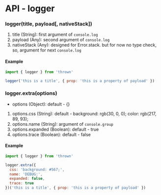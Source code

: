 # API - logger

### logger(title, payload[, nativeStack])

1. title (String): first argument of `console.log`
1. payload (Any): second argument of `console.log`
1. nativeStack (Any): designed for Error.stack. but for now no type check, so, argument for next `console.log`

#### Example

```js
import { logger } from 'thrown'

logger('this is a title', { prop: 'this is a property of payload' })
```

### logger.extra(options)

- options (Object): default - {}

1. options.css (String): default - background: rgb(30, 0, 0); color: rgb(217, 89, 93);
1. options.name (String): argument of `console.group`
1. options.expanded (Boolean): default - true
1. options.trace (Boolean): default - false

#### Example

```js
import { logger } from 'thrown'

logger.extra({
  css: 'background: #567;',
  name: 'DEBUG:',
  expanded: false,
  trace: true
})('this is a title', { prop: 'this is a property of payload' })
```

